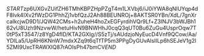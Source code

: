 $START$zp6UXGvZUifZH6TMhKBPZHpPZgT4m1LXVbj6/iJ0iYWA8qNlUYqp4dF8lvk4IXv2fWzDG1PhhZj1vbfQzJ2Ah88BEUNROj+8AKTSR0YBn/XdL/7gnXrcaIkcjwD9D1/JQW42CMs+h2uheH4hoZxEGFyrdihVQr9Lf+Z3INJV3bWJBh162vU8Uzh9NzvwW/hetuHivN9BNWHhJ0cqQ3qUT0Bu6ZuGu4UsprOqw7T0tP5xT3547/z8YgD4fID/KTA2GXIg//S5zTj/sAUdzjoNyEucD4Vnf9QCow/Aa/YDlLa5/UpRH6KNnW7mdxXZq9t6qTfTP5m3PPgDyGUvAlsIILp6hSEJeV1g2l5ZMI9UxcTRAWXIQ87rAOIsPh47bmCV$END$